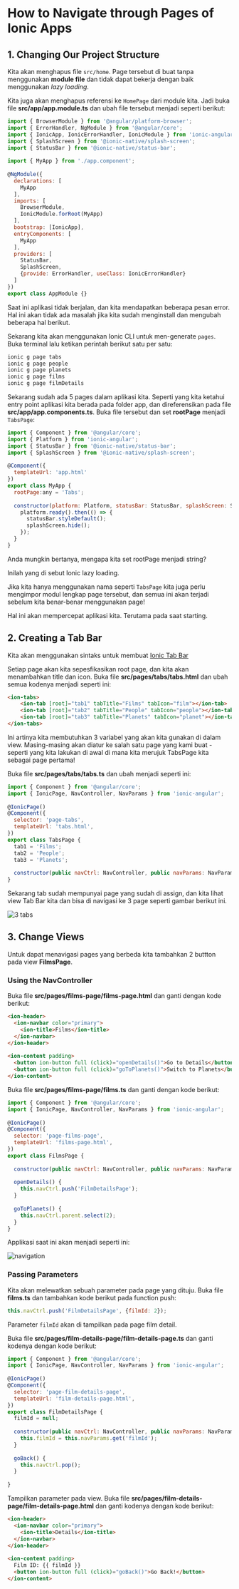 # How to Navigate through Pages of Ionic Apps

## 1. Changing Our Project Structure

Kita akan menghapus file `src/home`. Page tersebut di buat tanpa menggunakan **module file** dan tidak dapat bekerja dengan baik menggunakan *lazy loading*.

Kita juga akan menghapus referensi ke `HomePage` dari module kita. Jadi buka file **src/app/app.module.ts** dan ubah file tersebut menjadi seperti berikut:

```javascript
import { BrowserModule } from '@angular/platform-browser';
import { ErrorHandler, NgModule } from '@angular/core';
import { IonicApp, IonicErrorHandler, IonicModule } from 'ionic-angular';
import { SplashScreen } from '@ionic-native/splash-screen';
import { StatusBar } from '@ionic-native/status-bar';
 
import { MyApp } from './app.component';
 
@NgModule({
  declarations: [
    MyApp
  ],
  imports: [
    BrowserModule,
    IonicModule.forRoot(MyApp)
  ],
  bootstrap: [IonicApp],
  entryComponents: [
    MyApp
  ],
  providers: [
    StatusBar,
    SplashScreen,
    {provide: ErrorHandler, useClass: IonicErrorHandler}
  ]
})
export class AppModule {}
``` 

Saat ini aplikasi tidak berjalan, dan kita mendapatkan beberapa pesan error. Hal ini akan tidak ada masalah jika kita sudah menginstall dan mengubah beberapa hal berikut.

Sekarang kita akan menggunakan Ionic CLI untuk men-generate `pages`. Buka terminal lalu ketikan perintah berikut satu per satu:

```bash
ionic g page tabs
ionic g page people
ionic g page planets
ionic g page films
ionic g page filmDetails
```

Sekarang sudah ada 5 pages dalam aplikasi kita. Seperti yang kita ketahui entry point aplikasi kita berada pada folder app, dan direferensikan pada file **src/app/app.components.ts**. Buka file tersebut dan set **rootPage** menjadi `TabsPage`:

```javascript
import { Component } from '@angular/core';
import { Platform } from 'ionic-angular';
import { StatusBar } from '@ionic-native/status-bar';
import { SplashScreen } from '@ionic-native/splash-screen';
 
@Component({
  templateUrl: 'app.html'
})
export class MyApp {
  rootPage:any = 'Tabs';
 
  constructor(platform: Platform, statusBar: StatusBar, splashScreen: SplashScreen) {
    platform.ready().then(() => {
      statusBar.styleDefault();
      splashScreen.hide();
    });
  }
}
```

Anda mungkin bertanya, mengapa kita set rootPage menjadi string?

Inilah yang di sebut Ionic lazy loading.

Jika kita hanya menggunakan nama seperti `TabsPage` kita juga perlu mengimpor modul lengkap page tersebut, dan semua ini akan terjadi sebelum kita benar-benar menggunakan page!

Hal ini akan mempercepat aplikasi kita. Terutama pada saat starting.

## 2. Creating a Tab Bar

Kita akan menggunakan sintaks untuk membuat [Ionic Tab Bar](http://ionicframework.com/docs/components/#tabs)

Setiap page akan kita sepesfikasikan root page, dan kita akan menambahkan title dan icon. Buka file **src/pages/tabs/tabs.html** dan ubah semua kodenya menjadi seperti ini:

```html
<ion-tabs>
	<ion-tab [root]="tab1" tabTitle="Films" tabIcon="film"></ion-tab>
	<ion-tab [root]="tab2" tabTitle="People" tabIcon="people"></ion-tab>
	<ion-tab [root]="tab3" tabTitle="Planets" tabIcon="planet"></ion-tab>
</ion-tabs>
```

Ini artinya kita membutuhkan 3 variabel yang akan kita gunakan di dalam view. Masing-masing akan diatur ke salah satu page yang kami buat - seperti yang kita lakukan di awal di mana kita merujuk TabsPage kita sebagai page pertama!

Buka file **src/pages/tabs/tabs.ts** dan ubah menjadi seperti ini:

```javascript
import { Component } from '@angular/core';
import { IonicPage, NavController, NavParams } from 'ionic-angular';
 
@IonicPage()
@Component({
  selector: 'page-tabs',
  templateUrl: 'tabs.html',
})
export class TabsPage {
  tab1 = 'Films';
  tab2 = 'People';
  tab3 = 'Planets';
 
  constructor(public navCtrl: NavController, public navParams: NavParams) { }
}
```

Sekarang tab sudah mempunyai page yang sudah di assign, dan kita lihat  view Tab Bar kita dan bisa di navigasi ke 3 page seperti gambar berikut ini.

![3 tabs](https://i0.wp.com/ionicacademy.com/wp-content/uploads/2017/05/crashcourse-angular-tabs.gif?resize=370%2C663&ssl=1)

## 3. Change Views

Untuk dapat menavigasi pages yang berbeda kita tambahkan 2 buttton pada view **FilmsPage**.

### Using the NavController

Buka file **src/pages/films-page/films-page.html** dan ganti dengan kode berikut:

```html
<ion-header>
  <ion-navbar color="primary">
    <ion-title>Films</ion-title>
  </ion-navbar>
</ion-header>
 
<ion-content padding>
  <button ion-button full (click)="openDetails()">Go to Details</button>
  <button ion-button full (click)="goToPlanets()">Switch to Planets</button>
</ion-content>
``` 	

Buka file **src/pages/films-page/films.ts** dan ganti dengan kode berikut:

```javascript
import { Component } from '@angular/core';
import { IonicPage, NavController, NavParams } from 'ionic-angular';
 
@IonicPage()
@Component({
  selector: 'page-films-page',
  templateUrl: 'films-page.html',
})
export class FilmsPage {
 
  constructor(public navCtrl: NavController, public navParams: NavParams) { }
 
  openDetails() {
    this.navCtrl.push('FilmDetailsPage');
  }
 
  goToPlanets() {
    this.navCtrl.parent.select(2);
  }
}
```

Applikasi saat ini akan menjadi seperti ini:

![navigation](https://i0.wp.com/ionicacademy.com/wp-content/uploads/2017/05/crashcourse-ionic-push.gif?resize=370%2C185&ssl=1)

### Passing Parameters

Kita akan melewatkan sebuah parameter pada page yang dituju. Buka file **films.ts** dan tambahkan kode berikut pada function push:

```javascript
this.navCtrl.push('FilmDetailsPage', {filmId: 2});
```

Parameter `filmId` akan di tampilkan pada page film detail.

Buka file **src/pages/film-details-page/film-details-page.ts** dan ganti kodenya dengan kode berikut:

```javascript
import { Component } from '@angular/core';
import { IonicPage, NavController, NavParams } from 'ionic-angular';
 
@IonicPage()
@Component({
  selector: 'page-film-details-page',
  templateUrl: 'film-details-page.html',
})
export class FilmDetailsPage {
  filmId = null;
 
  constructor(public navCtrl: NavController, public navParams: NavParams) {
    this.filmId = this.navParams.get('filmId');
  }
 
  goBack() {
    this.navCtrl.pop();
  }
 
}
```

Tampilkan parameter pada view. Buka file **src/pages/film-details-page/film-details-page.html** dan ganti kodenya dengan kode berikut:

```html
<ion-header>
  <ion-navbar color="primary">
    <ion-title>Details</ion-title>
  </ion-navbar>
</ion-header>
 
<ion-content padding>
  Film ID: {{ filmId }}
  <button ion-button full (click)="goBack()">Go Back!</button>
</ion-content>
```
